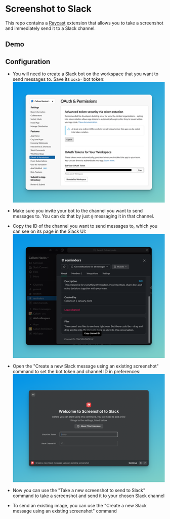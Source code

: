 # Screenshot to Slack

This repo contains a [Raycast](https://www.raycast.com/) extension that allows
you to take a screenshot and immediately send it to a Slack channel.

## Demo

## Configuration

- You will need to create a Slack bot on the workspace that you want to send
  messages to. Save its `xoxb-` bot token:
  ![Copy bot token](./readme-resources/bot-token.png)

- Make sure you invite your bot to the channel you want to send messages to. You
  can do that by just `@` messaging it in that channel.

- Copy the ID of the channel you want to send messages to, which you can see on
  its page in the Slack UI:
  ![Copy Slack channel ID](./readme-resources/slack-channel-id.png)

- Open the "Create a new Slack message using an existing screenshot" command to
  set the bot token and channel ID in preferences:
  ![Set preferences](./readme-resources/preferences.png)

- Now you can use the "Take a new screenshot to send to Slack" command to take a
  screenshot and send it to your chosen Slack channel

- To send an existing image, you can use the "Create a new Slack message using
  an existing screenshot" command
